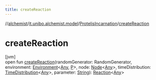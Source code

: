 ```yaml
---
title: createReaction
---
```

//[alchemist](../../../index.html)/[it.unibo.alchemist.model](../index.html)/[ProtelisIncarnation](index.html)/[createReaction](create-reaction.html)



# createReaction



[jvm]\
open fun [createReaction](create-reaction.html)(randomGenerator: RandomGenerator, environment: [Environment](../../it.unibo.alchemist.model.interfaces/-environment/index.html)<[Any](https://kotlinlang.org/api/latest/jvm/stdlib/kotlin/-any/index.html), [P](../../it.unibo.alchemist.protelis/-alchemist-execution-context/index.html)>, node: [Node](../../it.unibo.alchemist.model.interfaces/-node/index.html)<[Any](https://kotlinlang.org/api/latest/jvm/stdlib/kotlin/-any/index.html)>, timeDistribution: [TimeDistribution](../../it.unibo.alchemist.model.interfaces/-time-distribution/index.html)<[Any](https://kotlinlang.org/api/latest/jvm/stdlib/kotlin/-any/index.html)>, parameter: [String](https://docs.oracle.com/javase/8/docs/api/java/lang/String.html)): [Reaction](../../it.unibo.alchemist.model.interfaces/-reaction/index.html)<[Any](https://kotlinlang.org/api/latest/jvm/stdlib/kotlin/-any/index.html)>




